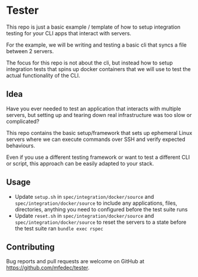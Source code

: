 # Tester

This repo is just a basic example / template of how to setup integration testing for your CLI apps that interact with servers.

For the example, we will be writing and testing a basic cli that syncs a file between 2 servers.

The focus for this repo is not about the cli, but instead how to setup integration tests that spins up docker containers that we will use to test the actual functionality of the CLI.

## Idea
Have you ever needed to test an application that interacts with multiple servers, but setting up and tearing down real infrastructure was too slow or complicated? 

This repo contains the basic setup/framework that sets up ephemeral Linux servers where we can execute commands over SSH and verify expected behaviours.

Even if you use a different testing framework or want to test a different CLI or script, this approach can be easily adapted to your stack.

## Usage

- Update `setup.sh` in `spec/integration/docker/source` and `spec/integration/docker/source` to include any applications, files, directories, anything you need to configured before the test suite runs
- Update `reset.sh` in `spec/integration/docker/source` and `spec/integration/docker/source` to reset the servers to a state before the test suite ran
`bundle exec rspec`

## Contributing

Bug reports and pull requests are welcome on GitHub at https://github.com/mfedec/tester.
